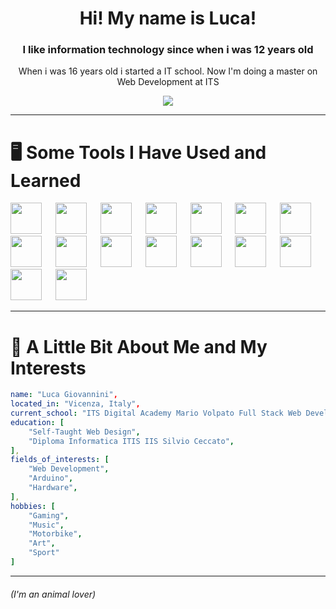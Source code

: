 <div align="center">

<h1>Hi! My name is Luca!</h1>
<h3>I like information technology since when i was 12 years old</h3>
<p>When i was 16 years old i started a IT school. Now I'm doing a master on Web Development at ITS</p>

![](https://i.pinimg.com/originals/6c/90/28/6c90288d7e10d46d18895f17f420a92c.gif)

</div>

--- 

<div>

<h1> 🖥️ Some Tools I Have Used and Learned </h1>

<img src="https://upload.wikimedia.org/wikipedia/commons/thumb/c/cf/Angular_full_color_logo.svg/2048px-Angular_full_color_logo.svg.png" width="50" />
&emsp;
<img src="https://upload.wikimedia.org/wikipedia/commons/thumb/d/d5/Tailwind_CSS_Logo.svg/2048px-Tailwind_CSS_Logo.svg.png" width="50" />
&emsp;
<img src="https://upload.wikimedia.org/wikipedia/commons/thumb/4/4c/Typescript_logo_2020.svg/2048px-Typescript_logo_2020.svg.png" width="50" />
&emsp;
<img src="https://upload.wikimedia.org/wikipedia/commons/thumb/9/9a/Visual_Studio_Code_1.35_icon.svg/2048px-Visual_Studio_Code_1.35_icon.svg.png" width="50" />
&emsp;
<img src="https://upload.wikimedia.org/wikipedia/commons/thumb/5/59/Visual_Studio_Icon_2019.svg/1200px-Visual_Studio_Icon_2019.svg.png" width="50" />
&emsp;
<img src="https://www.php.net/images/logos/new-php-logo.svg" width="50" height="50" />
&emsp;
<img src="https://upload.wikimedia.org/wikipedia/commons/thumb/1/18/ISO_C%2B%2B_Logo.svg/1822px-ISO_C%2B%2B_Logo.svg.png" width="50" />
&emsp;
<img src="https://seeklogo.com/images/C/c-sharp-c-logo-02F17714BA-seeklogo.com.png" width="50" />
&emsp;
<img src="https://upload.wikimedia.org/wikipedia/commons/6/6a/JavaScript-logo.png" width="50" />
&emsp;
<img src="https://cdn-icons-png.flaticon.com/512/732/732212.png" width="50" />
&emsp;
<img src="https://upload.wikimedia.org/wikipedia/commons/thumb/6/62/CSS3_logo.svg/800px-CSS3_logo.svg.png" width="50" />
&emsp;
<img src="https://upload.wikimedia.org/wikipedia/commons/thumb/b/b2/Bootstrap_logo.svg/1280px-Bootstrap_logo.svg.png" width="50" />
&emsp;
<img src="https://brandslogos.com/wp-content/uploads/images/large/arduino-logo-1.png" width="50" />
&emsp;
<img src="https://upload.wikimedia.org/wikipedia/commons/thumb/e/ee/.NET_Core_Logo.svg/2048px-.NET_Core_Logo.svg.png" width="50" />
&emsp;
<img src="https://git-scm.com/images/logos/downloads/Git-Icon-1788C.png" width="50" />
&emsp;
<img src="https://brandslogos.com/wp-content/uploads/thumbs/microsoft-sql-server-logo-vector.svg" width="50" />

</div>

---

<h1> 🧍 A Little Bit About Me and My Interests </h1>

```yaml
name: "Luca Giovannini",
located_in: "Vicenza, Italy",
current_school: "ITS Digital Academy Mario Volpato Full Stack Web Developer",
education: [
    "Self-Taught Web Design",
    "Diploma Informatica ITIS IIS Silvio Ceccato",
],
fields_of_interests: [
    "Web Development",
    "Arduino",
    "Hardware",
],
hobbies: [
    "Gaming",
    "Music",
    "Motorbike",
    "Art",
    "Sport"
]
```

---

<h6>(I'm an animal lover)</h6>
